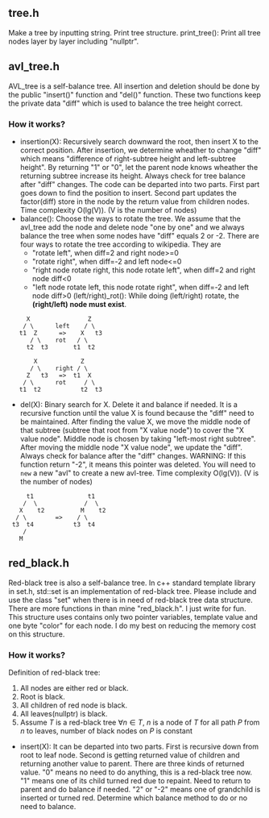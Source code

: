 ## tree.h
Make a tree by inputting string.
Print tree structure.
print\_tree(): Print all tree nodes layer by layer including "nullptr".

## avl\_tree.h
AVL\_tree is a self-balance tree. All insertion and deletion should be done by the public "insert()" function and "del()" function. These two functions keep the private data "diff" which is used to balance the tree height correct.
### How it works?
+ insertion(X): Recursively search downward the root, then insert X to the correct position. After insertion, we determine wheather to change "diff" which means "difference of right-subtree height and left-subtree height". By returning "1" or "0", let the parent node knows wheather the returning subtree increase its height. Always check for tree balance after "diff" changes.
The code can be departed into two parts. First part goes down to find the position to insert. Second part updates the factor(diff) store in the node by the return value from children nodes.
Time complexity O(lg(V)). (V is the number of nodes)
+ balance(): Choose the ways to rotate the tree. We assume that the avl\_tree add the node and delete node "one by one" and we always balance the tree when some nodes have "diff" equals 2 or -2. There are four ways to rotate the tree according to wikipedia. They are 
    - "rotate left", when diff=2 and right node>=0
    - "rotate right", when diff=-2 and left node<=0
    - "right node rotate right, this node rotate left", when diff=2 and right node diff<0
    - "left node rotate left, this node rotate right", when diff=-2 and left node diff>0
(left/right)\_rot(): While doing (left/right) rotate, the **(right/left) node must exist**.
```
     X                Z
    / \      left    / \
   t1  Z      =>    X   t3
      / \    rot   / \
     t2  t3       t1  t2

       X            Z
      / \    right / \
     Z   t3   =>  t1  X
    / \      rot     / \
   t1  t2           t2  t3
```
+ del(X): Binary search for X. Delete it and balance if needed. It is a recursive function until the value X is found because the "diff" need to be maintained. After finding the value X, we move the middle node of that subtree (subtree that root from "X value node") to cover the "X value node". Middle node is chosen by taking "left-most right subtree". After moving the middle node "X value node", we update the "diff". Always check for balance after the "diff" changes.
WARNING: If this function return "-2", it means this pointer was deleted. You will need to ```new``` a new "avl" to create a new avl-tree.
Time complexity O(lg(V)). (V is the number of nodes)
```
     t1               t1
    /  \             /  \
   X    t2          M    t2
  / \        =>    / \
 t3  t4           t3  t4
    /
   M
```

## red\_black.h
Red-black tree is also a self-balance tree. In c++ standard template library in set.h, std::set is an implementation of red-black tree. Please include <set> and use the class "set" when there is in need of red-black tree data structure. There are more functions in <set> than mine "red_black.h". I just write for fun. This structure uses contains only two pointer variables, template value and one byte "color" for each node. I do my best on reducing the memory cost on this structure.
### How it works?
Definition of red-black tree:
1. All nodes are either red or black.
2. Root is black.
3. All children of red node is black.
4. All leaves(nullptr) is black.
5. Assume $T$ is a red-black tree
    $\forall n \in T$, $n$ is a node of $T$
    for all path $P$ from $n$ to leaves,
    number of black nodes on $P$ is constant
+ insert(X): It can be departed into two parts. First is recursive down from root to leaf node. Second is getting returned value of children and returning another value to parent.
There are three kinds of returned value. "0" means no need to do anything, this is a red-black tree now. "1" means one of its child turned red due to repaint. Need to return to parent and do balance if needed. "2" or "-2" means one of grandchild is inserted or turned red. Determine which balance method to do or no need to balance.
